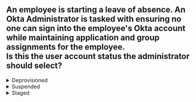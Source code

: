 ## An employee is starting a leave of absence. An Okta Administrator is tasked with ensuring no one can sign into the employee's Okta account while maintaining application and group assignments for the employee.<br>Is this the user account status the administrator should select?

<details>
  <summary>Deprovisioned</summary>
<p>
  No
</p>
</details>

<details>
  <summary>Suspended</summary>
<p>
  Yes
</p>
</details>

<details>
  <summary>Staged</summary>
<p>
  No
</p>
</details>
